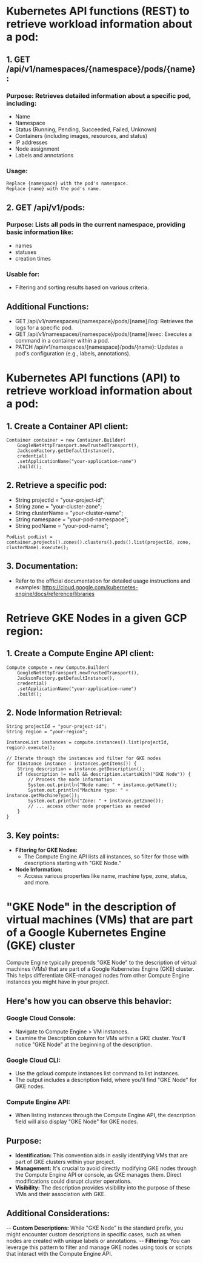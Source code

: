 # Kubernetes API functions (REST) to retrieve workload information about a pod:

## 1. GET /api/v1/namespaces/{namespace}/pods/{name}:

### Purpose: Retrieves detailed information about a specific pod, including:
- Name
- Namespace
- Status (Running, Pending, Succeeded, Failed, Unknown)
- Containers (including images, resources, and status)
- IP addresses
- Node assignment
- Labels and annotations
  
### Usage:
    Replace {namespace} with the pod's namespace.
    Replace {name} with the pod's name.

## 2. GET /api/v1/pods:

### Purpose: Lists all pods in the current namespace, providing basic information like:
- names
- statuses
- creation times

### Usable for:
- Filtering and sorting results based on various criteria.

## Additional Functions:

- GET /api/v1/namespaces/{namespace}/pods/{name}/log: Retrieves the logs for a specific pod.
- GET /api/v1/namespaces/{namespace}/pods/{name}/exec: Executes a command in a container within a pod.
- PATCH /api/v1/namespaces/{namespace}/pods/{name}: Updates a pod's configuration (e.g., labels, annotations).

# Kubernetes API functions (API) to retrieve workload information about a pod:

## 1. Create a Container API client:
```
Container container = new Container.Builder(
    GoogleNetHttpTransport.newTrustedTransport(),
    JacksonFactory.getDefaultInstance(),
    credential)
    .setApplicationName("your-application-name")
    .build();
```

## 2. Retrieve a specific pod:
- String projectId = "your-project-id";
- String zone = "your-cluster-zone";
- String clusterName = "your-cluster-name";
- String namespace = "your-pod-namespace";
- String podName = "your-pod-name";

```
PodList podList = container.projects().zones().clusters().pods().list(projectId, zone, clusterName).execute();
```

## 3. Documentation:
- Refer to the official documentation for detailed usage instructions and examples: https://cloud.google.com/kubernetes-engine/docs/reference/libraries


# Retrieve GKE Nodes in a given GCP region:

## 1. Create a Compute Engine API client:

```
Compute compute = new Compute.Builder(
    GoogleNetHttpTransport.newTrustedTransport(),
    JacksonFactory.getDefaultInstance(),
    credential)
    .setApplicationName("your-application-name")
    .build();
```

## 2. Node Information Retrieval:

```
String projectId = "your-project-id";
String region = "your-region";

InstanceList instances = compute.instances().list(projectId, region).execute();

// Iterate through the instances and filter for GKE nodes
for (Instance instance : instances.getItems()) {
    String description = instance.getDescription();
    if (description != null && description.startsWith("GKE Node")) {
        // Process the node information
        System.out.println("Node name: " + instance.getName());
        System.out.println("Machine type: " + instance.getMachineType());
        System.out.println("Zone: " + instance.getZone());
        // ... access other node properties as needed
    }
}
```

## 3. Key points:

- **Filtering for GKE Nodes:**
  - The Compute Engine API lists all instances, so filter for those with descriptions starting with "GKE Node."
- **Node Information:**
  - Access various properties like name, machine type, zone, status, and more.



# "GKE Node" in the description of virtual machines (VMs) that are part of a Google Kubernetes Engine (GKE) cluster

Compute Engine typically prepends "GKE Node" to the description of virtual machines (VMs) that are part of a Google Kubernetes Engine (GKE) cluster. This helps differentiate GKE-managed nodes from other Compute Engine instances you might have in your project.

## Here's how you can observe this behavior:

### Google Cloud Console:
- Navigate to Compute Engine > VM instances.
- Examine the Description column for VMs within a GKE cluster. You'll notice "GKE Node" at the beginning of the description.

### Google Cloud CLI:
- Use the gcloud compute instances list command to list instances.
- The output includes a description field, where you'll find "GKE Node" for GKE nodes.

### Compute Engine API:
- When listing instances through the Compute Engine API, the description field will also display "GKE Node" for GKE nodes.

## Purpose:
- **Identification:** This convention aids in easily identifying VMs that are part of GKE clusters within your project.
- **Management:** It's crucial to avoid directly modifying GKE nodes through the Compute Engine API or console, as GKE manages them. Direct modifications could disrupt cluster operations.
- **Visibility:** The description provides visibility into the purpose of these VMs and their association with GKE.

## Additional Considerations:
-- **Custom Descriptions:** While "GKE Node" is the standard prefix, you might encounter custom descriptions in specific cases, such as when nodes are created with unique labels or annotations.
-- **Filtering:** You can leverage this pattern to filter and manage GKE nodes using tools or scripts that interact with the Compute Engine API.
    



